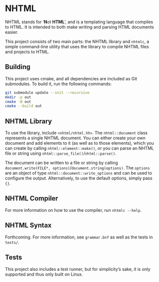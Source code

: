 # NHTML

NHTML stands for ‘**N**ot **HTML**’, and is a templating language that compiles to HTML. It is intended to both make writing
and parsing HTML documents easier.

This project consists of two main parts: the NHTML library and `nhtmlc`, a simple command-line utility that uses the library
to compile NHTML files and projects to HTML.

## Building
This project uses cmake, and all dependencies are included as Git submodules. To build it, run the following commands:
```bash
git submodule update --init --recursive
mkdir -p out
cmake -B out
cmake --build out
```
## NHTML Library
To use the library, include `<nhtml/nhtml.hh>`. The `nhtml::document` class represents a single NHTML document. You can either
create your own document and add elements to it (as well as to those elements), which you can create by calling `nhtml::element::make()`,
or you can parse an NHTML file or string using `nhtml::parse_file()`/`nhtml::parse()`.

The document can be written to a file or string by calling `document.write(FILE*, options)`/`document.string(options)`. The `options`
are an object of type `nhtml::document::write_options` and can be used to configure the output. Alternatively, to use the default
options, simply pass `{}`.

## NHTML Compiler
For more information on how to use the compiler, run `nhtmlc --help`.

## NHTML Syntax
Forthcoming. For more information, see `grammar.bnf` as well as the
tests in `tests/`.

## Tests
This project also includes a test runner, but for simplicity’s sake, it is only supported and thus only built on Linux.